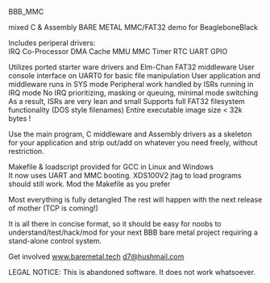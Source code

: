 BBB_MMC

mixed C & Assembly BARE METAL MMC/FAT32 demo for BeagleboneBlack

Includes periperal drivers:  
  IRQ
  Co-Processor
  DMA
  Cache 
  MMU
  MMC
  Timer
  RTC
  UART
  GPIO

Utilizes ported starter ware drivers and Elm-Chan FAT32 middleware
User console interface on UART0 for basic file manipulation
User application and middleware runs in SYS mode
Peripheral work handled by ISRs running in IRQ mode
No IRQ prioritizing, masking or queuing, minimal mode switching
As a result, ISRs are very lean and small
Supports full FAT32 filesystem functionality (DOS style filenames)
Entire executable image size < 32k bytes !

Use the main program, C middleware and Assembly drivers as a skeleton 
for your application and strip out/add on whatever you need freely, 
without restriction.  

Makefile & loadscript provided for GCC in Linux and Windows  
It now uses UART and MMC booting.  XDS100V2 jtag to load programs 
should still work.  Mod the Makefile as you prefer

Most everything is fully detangled
The rest will happen with the next release of mother (TCP is coming!)

It is all there in concise format, so it should be easy for noobs to
understand/test/hack/mod for your next BBB bare metal project requiring
a stand-alone control system.  

Get involved     www.baremetal.tech     d7@hushmail.com

LEGAL NOTICE:  This is abandoned software.  It does not work whatsoever.  
